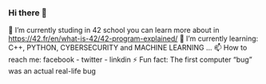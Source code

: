 ### Hi there 👋

🔭 I’m currently studing in 42 school you can learn more about in https://42.fr/en/what-is-42/42-program-explained/
🌱 I’m currently learning: C++, PYTHON, CYBERSECURITY and MACHINE LEARNING ...
📫 How to reach me: facebook - twitter - linkdin
⚡ Fun fact: The first computer “bug” was an actual real-life bug

<!--
**Erengun/Erengun** is a ✨ _special_ ✨ repository because its `README.md` (this file) appears on your GitHub profile.

Here are some ideas to get you started:

- 🔭 I’m currently working on ...
- 🌱 I’m currently learning ...
- 👯 I’m looking to collaborate on ...
- 🤔 I’m looking for help with ...
- 💬 Ask me about ...
- 📫 How to reach me: ...
- 😄 Pronouns: ...
- ⚡ Fun fact: ...
-->
